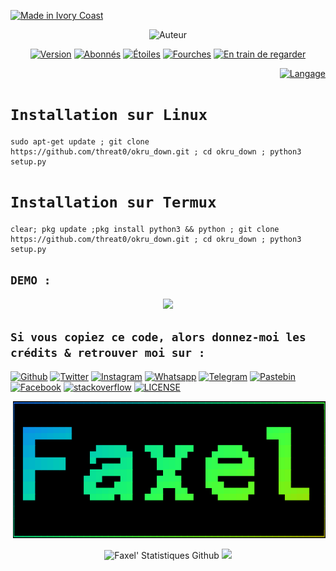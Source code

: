 <p align="left">
<a href="#"><img title="Made in Ivory Coast" src="https://img.shields.io/badge/MADE%20IN-IVORY COAST-green?colorA=%23ff0000&colorB=%23017e40"></a>
</p>

<p align="center"
<a href="https://github.com/threat0/"><img title="Auteur" src="https://img.shields.io/badge/Auteur-Faxel-red.svg?logo=github"></a>
</p>
<p align="center">
<a href="#"><img title="Version" src="https://img.shields.io/badge/Version-v2021.1.1-green.svg?"></a>
<a href="https://github.com/threat0/followers"><img title="Abonnés" src="https://img.shields.io/github/followers/threat0?color=blue"></a>
<a href="https://github.com/threat0/insta_down/stargazers/"><img title="Étoiles" src="https://img.shields.io/github/stars/threat0/okru_down??color=red"></a>
<a href="https://github.com/threat0/insta_down/network/members"><img title="Fourches" src="https://img.shields.io/github/forks/threat0/okru_down??color=red"></a>
<a href="https://github.com/threat0/insta_down/watchers"><img title="En train de regarder" src="https://img.shields.io/github/watchers/threat0/okru_down?label=Watchers&color=blue"></a>
<p align="right">
<a href="#"><img title="Langage" src="https://forthebadge.com/images/badges/made-with-python.svg"></a>
</p>

# `Installation sur Linux`
```
sudo apt-get update ; git clone https://github.com/threat0/okru_down.git ; cd okru_down ; python3 setup.py
```
# `Installation sur Termux`
```
clear; pkg update ;pkg install python3 && python ; git clone https://github.com/threat0/okru_down.git ; cd okru_down ; python3 setup.py
```
## `DEMO : `
<p align="center"> 
  <img src="https://raw.githubusercontent.com/threat0/okru_down/master/demo/okru.png" width="700" heigh="500"/></br>
</p>

## `Si vous copiez ce code, alors donnez-moi les crédits & retrouver moi sur : ` 

[![Github](https://img.shields.io/badge/Github-%40threat0-cyan?logo=github)](https://github.com/threat0)
[![Twitter](https://img.shields.io/twitter/follow/Faxel.svg?label=Me%20suivre&logo=twitter)](https://twitter.com/faxelhs)
[![Instagram](https://img.shields.io/badge/Instagram-%40Faxel-magenta?logo=instagram)](https://www.instagram.com/faxelh)
[![Whatsapp](https://img.shields.io/badge/Whatsapp-%40Faxel-whatsapp--green?logo=whatsapp)](https://wa.me/message/HKD56CAXOBLNC1)
[![Telegram](https://img.shields.io/badge/Telegram-%40Faxel-cyan?logo=telegram)](https://t.me/Faxelh)
[![Pastebin](https://img.shields.io/badge/Pastebin-%40Faxel-purple?logo=pastebin)](https://pastebin.com/u/Faxelh)
[![Facebook](https://img.shields.io/badge/Facebook-%40Faxel-teal?logo=Facebook)](https://www.facebook.com/threatz0)
[![stackoverflow](https://img.shields.io/badge/stackoverflow-%40Faxel-yellow?logo=stackoverflow)](https://stackoverflow.com/users/13364230/faxel?)
[![LICENSE](https://img.shields.io/badge/license-lightgrey.svg?logo=License-MIT)](https://raw.githubusercontent.com/threat0/insta_down/master/LICENSE)


<p align="right">
  <img alt="profile pic"src="https://raw.githubusercontent.com/Phantom-19/Border/master/capture/fax2.png" width="500"/> 
</p>
<p align="center">
<img alt="Faxel' Statistiques Github" src="https://github-readme-stats.vercel.app/api?username=threat0&show_icons=true&include_all_commits=true&hide_border=true"/>
<img src="https://github-readme-stats.anuraghazra1.vercel.app/api/top-langs/?username=threat0&hide=ruby,perl&hide_border=true"/>
</p> 
